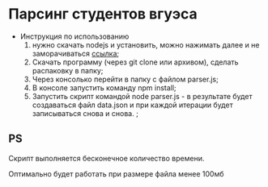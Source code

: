# Парсинг студентов вгуэса

- Инструкция по использованию
  1. нужно скачать nodejs и установить, можно нажимать далее и не заморачиваться [ссылка](https://nodejs.org/en/);
  2. Скачать программу (через git clone или архивом), сделать распаковку в папку;
  3. Через консолько перейти в папку c файлом parser.js;
  4. В консоле запустить команду npm install;
  5. Запустить скрипт командой node parser.js - в результате будет создаваться файл data.json и при каждой итерации будет записываться снова и снова. ;

## PS 
Скрипт выполняется бесконечное количество времени.

Оптимально будет работать при размере файла менее 100мб